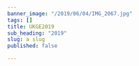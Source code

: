 ```yaml
---
banner_image: "/2019/06/04/IMG_2067.jpg"
tags: []
title: UKGE2019
sub_heading: "2019"
slug: a slug
published: false

---
```

